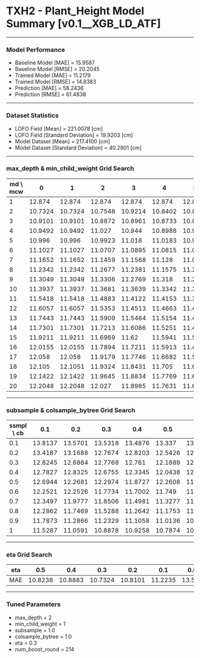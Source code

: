 # TXH2 - Plant_Height Model Summary [v0.1__XGB_LD_ATF]

***

### Model Performance

- Baseline Model [MAE] = 15.9587
- Baseline Model [RMSE] = 20.2045
- Trained Model [MAE] = 11.2179
- Trained Model [RMSE] = 14.8383
- Prediction [MAE] = 58.2436
- Prediction [RMSE] = 61.4838
***

### Dataset Statistics

- LOFO Field [Mean] = 221.0078 [cm]
- LOFO Field [Standard Deviation] = 19.9203 [cm]
- Model Dataset [Mean] = 217.4100 [cm]
- Model Dataset [Standard Deviation] = 40.2801 [cm]
***

### max_depth & min_child_weight Grid Search

|   md \ mcw |       0 |       1 |       2 |       3 |       4 |       5 |       6 |       7 |       8 |       9 |      10 |      11 |      12 |      13 |      14 |      15 |      16 |      17 |      18 |      19 |      20 |
|------------|---------|---------|---------|---------|---------|---------|---------|---------|---------|---------|---------|---------|---------|---------|---------|---------|---------|---------|---------|---------|---------|
|          1 | 12.874  | 12.874  | 12.874  | 12.874  | 12.874  | 12.874  | 12.8738 | 12.8738 | 12.8717 | 12.8717 | 12.8717 | 12.8717 | 12.8717 | 12.8717 | 12.8717 | 12.8735 | 12.8744 | 12.8744 | 12.8739 | 12.8739 | 12.8739 |
|          2 | 10.7324 | 10.7324 | 10.7548 | 10.9214 | 10.8402 | 10.8455 | 10.7882 | 10.878  | 10.8401 | 10.7695 | 10.8528 | 10.8901 | 10.8564 | 10.7888 | 10.8598 | 10.8598 | 10.8418 | 10.9842 | 10.9224 | 10.9573 | 10.8834 |
|          3 | 10.9101 | 10.9101 | 10.8872 | 10.8961 | 10.8733 | 10.8315 | 10.8825 | 10.846  | 10.8401 | 10.8532 | 10.8407 | 10.8383 | 10.8768 | 10.7971 | 10.8224 | 10.8196 | 10.8649 | 10.8535 | 10.8687 | 10.8883 | 10.8876 |
|          4 | 10.9492 | 10.9492 | 11.027  | 10.944  | 10.8988 | 10.9709 | 10.942  | 10.9007 | 10.8685 | 10.9405 | 10.9013 | 10.908  | 10.8826 | 10.9273 | 10.8852 | 10.8422 | 10.8418 | 10.9013 | 10.9082 | 10.8562 | 10.891  |
|          5 | 10.996  | 10.996  | 10.9923 | 11.018  | 11.0183 | 10.9487 | 10.9751 | 10.9531 | 10.93   | 10.9975 | 10.9515 | 10.9323 | 10.9028 | 10.9364 | 10.9079 | 10.9051 | 10.943  | 10.9266 | 10.8957 | 10.9285 | 10.9363 |
|          6 | 11.1027 | 11.1027 | 11.0707 | 11.0895 | 11.0815 | 11.0259 | 11.0364 | 11.0212 | 10.9845 | 11.0412 | 11.0382 | 10.9815 | 10.942  | 11.0031 | 10.9364 | 10.9303 | 10.9732 | 10.8506 | 10.944  | 10.9678 | 10.9306 |
|          7 | 11.1652 | 11.1652 | 11.1459 | 11.1568 | 11.128  | 11.0948 | 11.1176 | 11.1052 | 11.0513 | 11.1334 | 11.0261 | 11.0326 | 11.0295 | 11.0478 | 11.0309 | 10.9808 | 11.1138 | 11.0515 | 10.9831 | 11.0581 | 11.063  |
|          8 | 11.2342 | 11.2342 | 11.2677 | 11.2381 | 11.1575 | 11.2538 | 11.1495 | 11.098  | 11.0848 | 11.1307 | 11.0333 | 11.0741 | 11.0718 | 11.1102 | 11.0344 | 11.0275 | 11.0112 | 10.9891 | 11.0213 | 10.9997 | 11.0343 |
|          9 | 11.3049 | 11.3049 | 11.3306 | 11.2769 | 11.318  | 11.2662 | 11.1689 | 11.1504 | 11.1908 | 11.1646 | 11.0691 | 11.142  | 11.0944 | 11.131  | 11.0906 | 11.1253 | 11.1101 | 11.0868 | 11.037  | 11.0408 | 11.0345 |
|         10 | 11.3937 | 11.3937 | 11.3681 | 11.3639 | 11.3342 | 11.3307 | 11.2894 | 11.2359 | 11.2397 | 11.2335 | 11.1678 | 11.158  | 11.1754 | 11.1026 | 11.1418 | 11.1534 | 11.167  | 11.1179 | 11.072  | 11.1175 | 11.1167 |
|         11 | 11.5418 | 11.5418 | 11.4883 | 11.4122 | 11.4153 | 11.3149 | 11.3346 | 11.2958 | 11.2902 | 11.2083 | 11.2357 | 11.2106 | 11.167  | 11.1884 | 11.1996 | 11.1819 | 11.1834 | 11.1638 | 11.126  | 11.1073 | 11.0735 |
|         12 | 11.6057 | 11.6057 | 11.5353 | 11.4513 | 11.4663 | 11.436  | 11.3545 | 11.3472 | 11.3634 | 11.287  | 11.2608 | 11.2332 | 11.2192 | 11.2299 | 11.2047 | 11.1887 | 11.229  | 11.1344 | 11.1592 | 11.1516 | 11.1467 |
|         13 | 11.7443 | 11.7443 | 11.5909 | 11.5464 | 11.5154 | 11.4775 | 11.3326 | 11.3588 | 11.3217 | 11.3792 | 11.3567 | 11.3062 | 11.2711 | 11.3199 | 11.2445 | 11.1835 | 11.1917 | 11.1671 | 11.1715 | 11.1498 | 11.1836 |
|         14 | 11.7301 | 11.7301 | 11.7213 | 11.6086 | 11.5251 | 11.4733 | 11.4124 | 11.3835 | 11.4143 | 11.4405 | 11.274  | 11.3237 | 11.2765 | 11.2816 | 11.3008 | 11.2418 | 11.1779 | 11.2259 | 11.1614 | 11.2296 | 11.1776 |
|         15 | 11.9211 | 11.9211 | 11.6969 | 11.62   | 11.5941 | 11.5732 | 11.4957 | 11.4007 | 11.4458 | 11.3549 | 11.3591 | 11.3392 | 11.3519 | 11.2569 | 11.3054 | 11.2398 | 11.2471 | 11.2027 | 11.1268 | 11.1518 | 11.1809 |
|         16 | 12.0155 | 12.0155 | 11.7894 | 11.7211 | 11.5913 | 11.4903 | 11.5273 | 11.4793 | 11.4769 | 11.3951 | 11.3255 | 11.3407 | 11.3636 | 11.3371 | 11.3384 | 11.309  | 11.3174 | 11.2196 | 11.2029 | 11.1647 | 11.1873 |
|         17 | 12.058  | 12.058  | 11.9179 | 11.7746 | 11.6682 | 11.5359 | 11.5317 | 11.4867 | 11.448  | 11.4136 | 11.3818 | 11.3616 | 11.37   | 11.3647 | 11.3196 | 11.271  | 11.2332 | 11.2456 | 11.2496 | 11.2562 | 11.194  |
|         18 | 12.105  | 12.1051 | 11.9324 | 11.8431 | 11.705  | 11.6067 | 11.5516 | 11.4817 | 11.4686 | 11.4881 | 11.4158 | 11.3745 | 11.376  | 11.3211 | 11.3077 | 11.2917 | 11.2456 | 11.2235 | 11.2091 | 11.1954 | 11.1721 |
|         19 | 12.1422 | 12.1422 | 11.9645 | 11.8834 | 11.7769 | 11.6373 | 11.5974 | 11.488  | 11.4655 | 11.4289 | 11.4065 | 11.3382 | 11.359  | 11.3243 | 11.2996 | 11.2793 | 11.2812 | 11.3151 | 11.2421 | 11.1665 | 11.2252 |
|         20 | 12.2048 | 12.2048 | 12.027  | 11.8985 | 11.7631 | 11.6446 | 11.5682 | 11.534  | 11.5274 | 11.4216 | 11.3721 | 11.4002 | 11.3759 | 11.3692 | 11.3227 | 11.2817 | 11.2981 | 11.2706 | 11.1799 | 11.2048 | 11.2328 |

***

### subsample & colsample_bytree Grid Search

|   ssmpl \ cb |     0.1 |     0.2 |     0.3 |     0.4 |     0.5 |     0.6 |     0.7 |     0.8 |     0.9 |     1.0 |
|--------------|---------|---------|---------|---------|---------|---------|---------|---------|---------|---------|
|          0.1 | 13.8137 | 13.5701 | 13.5318 | 13.4876 | 13.337  | 13.4799 | 12.9721 | 12.9381 | 13.2068 | 13.1936 |
|          0.2 | 13.4187 | 13.1688 | 12.7674 | 12.8203 | 12.5426 | 12.6119 | 12.6054 | 12.8364 | 12.415  | 12.2504 |
|          0.3 | 12.8245 | 12.6884 | 12.7768 | 12.761  | 12.1889 | 12.2504 | 12.3501 | 12.2513 | 12.2583 | 12.0823 |
|          0.4 | 12.7827 | 12.8325 | 12.6755 | 12.3345 | 12.0438 | 12.2939 | 12.1092 | 12.0242 | 11.8838 | 11.941  |
|          0.5 | 12.6944 | 12.2681 | 12.2974 | 11.8727 | 12.2608 | 11.7905 | 11.672  | 11.7269 | 11.7513 | 11.5536 |
|          0.6 | 12.2521 | 12.2526 | 11.7734 | 11.7002 | 11.749  | 11.4564 | 11.6406 | 11.4048 | 11.5358 | 11.6883 |
|          0.7 | 12.3497 | 11.9777 | 11.8506 | 11.4981 | 11.3277 | 11.3927 | 11.373  | 11.2452 | 11.2811 | 11.4498 |
|          0.8 | 12.2862 | 11.7469 | 11.5288 | 11.2642 | 11.1753 | 11.3569 | 11.3383 | 11.4155 | 11.2794 | 11.2748 |
|          0.9 | 11.7873 | 11.2866 | 11.2329 | 11.1058 | 11.0136 | 10.9771 | 11.1253 | 11.0706 | 11.0555 | 10.9783 |
|          1   | 11.5287 | 11.0591 | 10.8878 | 10.9258 | 10.7874 | 10.7732 | 10.8513 | 10.8384 | 10.7577 | 10.7324 |

***

### eta Grid Search

| eta   |     0.5 |     0.4 |     0.3 |     0.2 |     0.1 |    0.01 |   0.001 |
|-------|---------|---------|---------|---------|---------|---------|---------|
| MAE   | 10.8238 | 10.8883 | 10.7324 | 10.8101 | 11.2235 | 13.5984 | 79.9453 |

***

### Tuned Parameters

- max_depth = 2
- min_child_weight = 1
- subsample = 1.0
- colsample_bytree = 1.0
- eta = 0.3
- num_boost_round = 214
